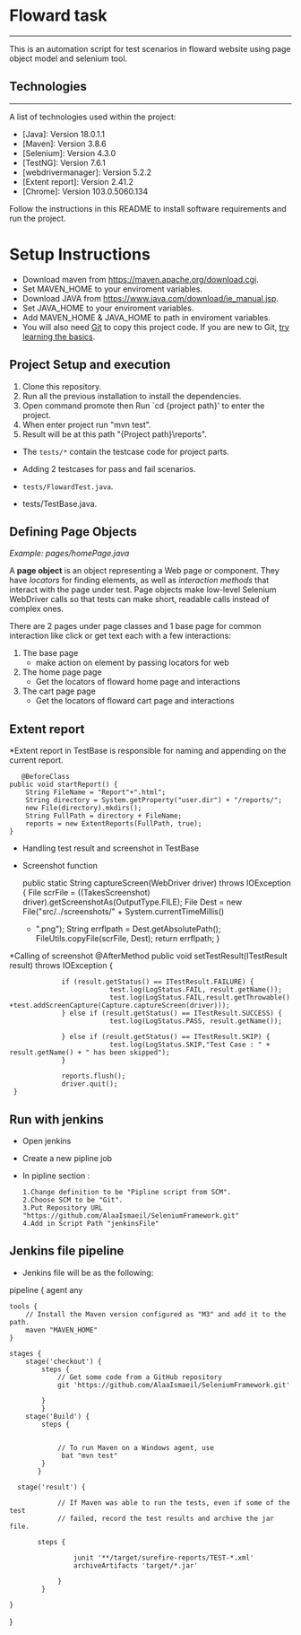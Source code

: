 # Floward task
***
This is an automation script for test scenarios in floward website using page object model and selenium tool.


## Technologies
***
A list of technologies used within the project:
* [Java]: Version 18.0.1.1
* [Maven]: Version 3.8.6
* [Selenium]: Version 4.3.0
* [TestNG]: Version 7.6.1
* [webdrivermanager]: Version 5.2.2
* [Extent report]: Version 2.41.2
* [Chrome]: Version 103.0.5060.134

Follow the instructions in this README to install software requirements and run the project.

# Setup Instructions
* Download maven from https://maven.apache.org/download.cgi.
* Set MAVEN_HOME to your enviroment variables.
* Download JAVA from https://www.java.com/download/ie_manual.jsp.
* Set JAVA_HOME to your enviroment variables.
* Add MAVEN_HOME & JAVA_HOME to path in enviroment variables.
* You will also need [Git](https://git-scm.com/) to copy this project code.
If you are new to Git, [try learning the basics](https://try.github.io/).


## Project Setup and execution

1. Clone this repository.
2. Run all the previous installation to install the dependencies. 
3. Open command promote then Run `cd {project path}' to enter the project.
4. When enter project run "mvn test".
5. Result will be at this path "{Project path}\reports".

* The `tests/*` contain the testcase code for project parts.

* Adding 2 testcases for pass and fail scenarios.
* `tests/FlowardTest.java`.
* tests/TestBase.java.


## Defining Page Objects

*Example: pages/homePage.java*

A **page object** is an object representing a Web page or component.
They have *locators* for finding elements,
as well as *interaction methods* that interact with the page under test.
Page objects make low-level Selenium WebDriver calls
so that tests can make short, readable calls instead of complex ones.


There are 2 pages under page classes and 1 base page for common interaction like click or get text 
each with a few interactions:

1. The base page
    * make action on element by passing locators for web
2. The home page page
    * Get the locators of floward home page and interactions
3. The cart page page
    * Get the locators of floward cart page and interactions

## Extent report
*Extent report in TestBase is responsible for naming and appending on the current report.

	   @BeforeClass
	public void startReport() {
		String FileName = "Report"+".html";
		String directory = System.getProperty("user.dir") + "/reports/";
		new File(directory).mkdirs();
		String FullPath = directory + FileName;
        reports = new ExtentReports(FullPath, true);
	}

* Handling test result and screenshot in TestBase
 
 * Screenshot function 
 
    public static String captureScreen(WebDriver driver) throws IOException {
	File scrFile = ((TakesScreenshot) driver).getScreenshotAs(OutputType.FILE);
	File Dest = new File("src/../screenshots/" + System.currentTimeMillis()
	+ ".png");
	String errflpath = Dest.getAbsolutePath();
	FileUtils.copyFile(scrFile, Dest);
	return errflpath;
	}

  *Calling of screenshot
	 @AfterMethod
     public void setTestResult(ITestResult result) throws IOException {
                
                 if (result.getStatus() == ITestResult.FAILURE) {
                             test.log(LogStatus.FAIL, result.getName());
                             test.log(LogStatus.FAIL,result.getThrowable() +test.addScreenCapture(Capture.captureScreen(driver)));
                 } else if (result.getStatus() == ITestResult.SUCCESS) {
                             test.log(LogStatus.PASS, result.getName());
                            
                 } else if (result.getStatus() == ITestResult.SKIP) {
                             test.log(LogStatus.SKIP,"Test Case : " + result.getName() + " has been skipped");
                 }
                 
                 reports.flush();
                 driver.quit();
     }

## Run with jenkins

* Open jenkins
* Create a new pipline job
* In pipline section :

      1.Change definition to be "Pipline script from SCM".
      2.Choose SCM to be "Git".
      3.Put Repository URL "https://github.com/AlaaIsmaeil/SeleniumFramework.git"
      4.Add in Script Path "jenkinsFile"

## Jenkins file pipeline

* Jenkins file will be as the following:

pipeline {
    agent any

    tools {
        // Install the Maven version configured as "M3" and add it to the path.
        maven "MAVEN_HOME"
    }

    stages {
        stage('checkout') {
            steps {
                // Get some code from a GitHub repository
                git 'https://github.com/AlaaIsmaeil/SeleniumFramework.git'

            }
            }
        stage('Build') {
            steps {
             
   
                // To run Maven on a Windows agent, use
                 bat "mvn test"
            }
           }
         
      stage('result') {
                
                // If Maven was able to run the tests, even if some of the test
                // failed, record the test results and archive the jar file.
                
           steps {
                   
                    junit '**/target/surefire-reports/TEST-*.xml'
                    archiveArtifacts 'target/*.jar'

                }
            }
        
    }
}